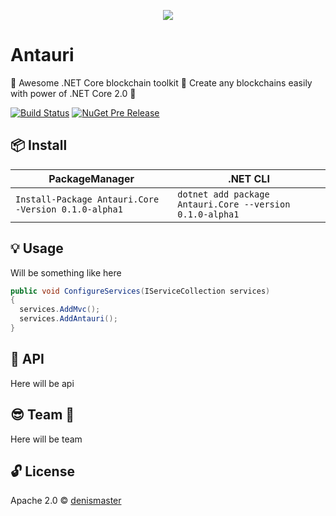 <p align="center">
  <img src="https://github.com/denismaster/antauri/blob/master/logo.png?raw=true"/>
</p>
 
# Antauri
:wrench: Awesome .NET Core blockchain toolkit :nut_and_bolt: Create any blockchains easily with power of .NET Core 2.0 :muscle:

[![Build Status](https://travis-ci.org/denismaster/antauri.svg?branch=master)](https://travis-ci.org/denismaster/antauri)
[![NuGet Pre Release](https://img.shields.io/nuget/vpre/Microsoft.AspNet.Mvc.svg)](https://www.nuget.org/packages/Antauri.Core/0.1.0-alpha1)

## :package: Install

| PackageManager | .NET CLI |
|---|---|
| `Install-Package Antauri.Core -Version 0.1.0-alpha1 ` | `dotnet add package Antauri.Core --version 0.1.0-alpha1`  |

## :bulb: Usage

Will be something like here

```csharp
public void ConfigureServices(IServiceCollection services)
{
  services.AddMvc();
  services.AddAntauri();
}
```

## :book: API

Here will be api

## :sunglasses: Team :beers:

Here will be team

## :unlock: License
Apache 2.0 © [denismaster](https://denismaster.github.io)



